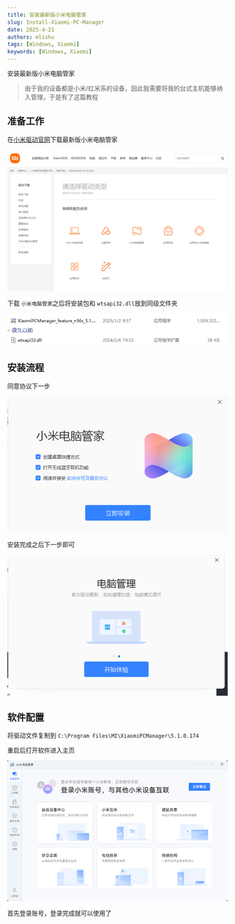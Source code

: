 ```yaml
---
title: 安装最新版小米电脑管家
slug: Install-Xiaomi-PC-Manager
date: 2025-4-21
authors: mlishu
tags: [Windows, Xiaomi]
keywords: [Windows, Xiaomi]
---
```

安装最新版小米电脑管家

<!-- truncate -->

> 由于我的设备都是小米/红米系的设备，因此我需要将我的台式主机能够纳入管理，于是有了这篇教程

## 准备工作

在[小米驱动官网](https://www.mi.com/service/notebook/drivers?display=showall)下载最新版小米电脑管家

![1745217514428](image/Install-XiaomiPC/1745217514428.png)

下载 `小米电脑管家`之后将安装包和 `wtsapi32.dll`放到同级文件夹

![1745217416363](image/Install-XiaomiPC/1745217416363.png)

## 安装流程

同意协议下一步

![1745217442803](image/Install-XiaomiPC/1745217442803.png)

安装完成之后下一步即可

![1745217649544](image/Install-XiaomiPC/1745217649544.png)

## 软件配置

将驱动文件复制到 `C:\Program Files\MI\XiaomiPCManager\5.1.0.174`

重启后打开软件进入主页

![1745217718726](image/Install-XiaomiPC/1745217718726.png)

首先登录账号，登录完成就可以使用了
